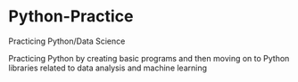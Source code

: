 # Python-Practice
Practicing Python/Data Science

Practicing Python by creating basic programs and then moving on to Python libraries related to data analysis and machine learning
